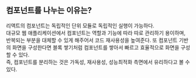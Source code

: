 ## 컴포넌트를 나누는 이유는?

리액트의 컴포넌트는 독립적인 단위 모듈로 독립적인 실행이 가능하다.<br>
대규모 웹 애플리케이션에서 컴포넌트는 역할과 기능에 따라 따로 관리하기 용이하며, 반복되는 부분을 대체할 수 있게 해주어서 코드 재사용성을 높여준다.
또 컴포넌트 기반의 화면을 구성한다면 블록 쌓기처럼 컴포넌트를 쌓아서 빠르고 효율적으로 화면을 구성할 수 있다.<br>
즉, 컴포넌트를 분리하는 것은 가독성, 재사용성, 성능최적화 측면에서 유리하다고 볼 수 있다.
